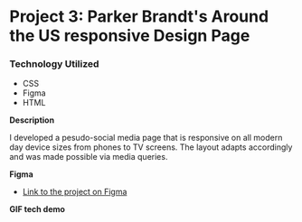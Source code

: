 # Project 3: Parker Brandt's Around the US responsive Design Page

### Technology Utilized

- CSS
- Figma
- HTML

**Description**

I developed a pesudo-social media page that is responsive on all modern day device sizes from phones to TV screens.
The layout adapts accordingly and was made possible via media queries.

**Figma**

- [Link to the project on Figma](https://www.figma.com/file/ii4xxsJ0ghevUOcssTlHZv/Sprint-3%3A-Around-the-US?node-id=0%3A1)

**GIF tech demo**
